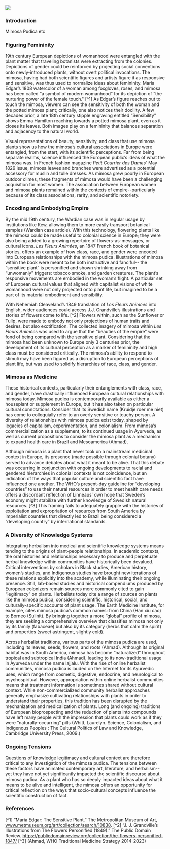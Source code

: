 <a href="https://www.juncture-digital.org"><img src="https://juncture-digital.github.io/juncture/static/images/ve-button.png"></a>


<param ve-config 
       title="The Sensitive Plant: Meaning and Movement"
       source-image="https://upload.wikimedia.org/wikipedia/commons/8/88/Mimosa_pudica_kian-siau-chhau.jpg"
       banner="https://upload.wikimedia.org/wikipedia/commons/8/88/Mimosa_pudica_kian-siau-chhau.jpg"
       author="authors"
       layout="vertical">

### Introduction
Mimosa Pudica etc

### Figuring Femininity
19th century European depictions of womanhood were entangled with the plant matter that traveling botanists were extracting from the colonies. Depictions of gender could be reinforced by projecting social conventions onto newly-introduced plants, without overt political invocations. The mimosa, having had both scientific figures and artists figure it as responsive and sensitive, was thus used to normalize ideas about femininity. Maria Edgar’s 1808 watercolor of a woman among foxgloves, roses, and mimosa has been called “a symbol of modern womanhood” for its depiction of “the nurturing power of the female touch." [^1] As Edgar’s figure reaches out to touch the mimosa, viewers can see the sensitivity of both the woman and the potted mimosa plant; critically, one also notices their docility. A few decades prior, a late 18th century stipple engraving entitled “Sensibility” shows Emma Hamilton reaching towards a potted mimosa plant, even as it closes its leaves. Both images play on a femininity that balances separation and adjacency to the natural world.
<param ve-image 
url="10.2307_community.18567884-1.jpg"
label="The Sensitive Plant, by Maria Edgar, 1808" 
description="Watercolor by Maria Edgar"
license="Open Access"
fit="-525,-77,2627,2192">
<param ve-image 
url="Screenshot 2023-08-04 at 5.45.58 PM.png"
label="Emma Hamilton in an attitude towards a mimosa plant, causing it to demonstrate sensibility. Stipple engraving by R. Earlom, 1789, after G. Romney" 
description="engraving by R. Earlom"
license="CC BY 4.0"
fit="-307,-16,1540,1243">

Visual representations of beauty, sensitivity, and class that use mimosa plants show us how the mimosa’s cultural associations in Europe were entangled, from the start, with its scientific perceptions. Far from being separate realms, science influenced the European public’s ideas of what the mimosa was. In French fashion magazine _Petit Courrier des Dames’_ May 1829 issue, mimosa leaves and branches were advertised as a potential accessory for muslin and tulle dresses. As mimosa grew poorly in European outdoor climes, these fragments of mimosa would have been a challenging acquisition for most women. The association between European women and mimosa plants remained within the contexts of empire--particularly because of its class associations, rarity, and scientific notoriety.
<param ve-image 
url="Screenshot 2023-08-04 at 6.07.14 PM.png"
label="Mimosa branches decorating a woman's hat in Petit Courrier des Dames, 1829" 
description="Petit Courrier des Dames, 20 May 1829, No. 639 : Modes de Longchamps... - 1829 - Rijksmuseum, Netherlands - Public Domain.
https://www.europeana.eu/item/90402/RP_P_2005_515_61?lang=en"
license="Petit Courrier des Dames, 20 May 1829, No. 639 : Modes de Longchamps... - 1829 - Rijksmuseum, Netherlands - Public Domain.
https://www.europeana.eu/item/90402/RP_P_2005_515_61?lang=en"
fit="-254,15,1274,1063">

### Encoding and Embodying Empire
By the mid 19th century, the Wardian case was in regular usage by institutions like Kew, allowing them to more easily transport botanical samples (Wardian case article). With this technology, flowering plants like the mimosa could be made useful to colonial science in Europe; they were also being added to a growing repertoire of flowers-as-messages, or cultural icons. _Les Fleurs Animées_, an 1847 French book of botanical stories, offers an example of how class, race, and gender were encoded into European relationships with the mimosa pudica. Illustrations of mimosa within the book were meant to be both instructive and fanciful-- the “sensitive plant” is personified and shown shrinking away from “unwomanly” triggers: tobacco smoke, and garden creatures. The plant’s responsive movements are embodied in the woman’s flight. A particular set of European cultural values that aligned with capitalist visions of white womanhood were not only projected onto plant life, but imagined to be a part of its material embodiment and sensibility.
<param ve-entity eid="Q2779805" title="Wardian case">
<param ve-iframe src="https://archive.org/details/lesfleursanime02gran/page/12/mode/2up">

With Nehemiah Cleaveland’s 1849 translation of _Les Fleurs Animées_ into English, wider audiences could access J.J. Grandville’s illustrations and stories of flowers come to life. [^2] Flowers within, such as the Sunflower or Tulip, were made to embody not only projections of human traits and desires, but also exotification. The collected imagery of mimosa within _Les Fleurs Animées_ was used to argue that the “beauties of the empire” were fond of being compared with the sensitive plant. Considering that the mimosa had been unknown to Europe only 3 centuries prior, the development of its cultural perception as a marker of femininity and high class must be considered critically. The mimosa’s ability to respond to stimuli may have been figured as a disruption to European perceptions of plant life, but was used to solidify hierarchies of race, class, and gender.
<param ve-iframe src="https://archive.org/details/flowerspersonif00gimbgoog/page/n438/mode/1up">

### Mimosa as Medicine

These historical contexts, particularly their entanglements with class, race, and gender, have drastically influenced European cultural relationships with mimosa today. Mimosa pudica is contemporarily available as either a houseplant or supplement in Europe, but it has also taken on particular cultural connotations. Consider that its Swedish name (Kruidje roer me niet) has come to colloquially refer to an overly sensitive or touchy person. A diversity of relationships with mimosa pudica exist today, shaped by legacies of capitalism, experimentation, and colonialism. From mimosa’s commercialization as a supplement, to its continued usage in Ayurveda, as well as current propositions to consider the mimosa plant as a mechanism to expand health care in Brazil and Mesoamerica (Ahmad).
<param ve-image 
url="https://upload.wikimedia.org/wikipedia/commons/4/4a/EB1911_-_Leguminosae_-_Fig._3.—Branch_with_two_leaves_of_the_Sensitive_Plant_%28Mimosa_pudica%29.jpg"
label="The term 'Kruidje roer me niet' reflects the mimosa plant's movement away from negative stimuli." 
description="Mimosa leaves closing"
license="Public Domain"
fit="-90,-93,579,467">

Although mimosa is a plant that never took on a mainstream medicinal context in Europe, its presence (made possible through colonial botany) served to advance debates about what it meant to be alive. That this debate was occurring in conjunction with ongoing developments to racial and gendered hierarchies in colonial contexts is not coincidence, but an indication of the ways that popular culture and scientific fact have influenced one another. The WHO’s present-day guideline for “developing countries” to use their natural resources in order to meet health care needs offers a discordant reflection of Linneaus’ own hope that Sweden’s economy might stabilize with further knowledge of Swedish natural resources. [^3] This framing fails to adequately grapple with the histories of exploitation and expropriation of resources from South America by imperialist countries that directly led to Brazil being considered a “developing country” by international standards. 
<param ve-compare curtain label="Mimosa Pudica: Native Distribution vs. Current Distribution" description="map by CABI Data" license="CC BY-NC-SA 4.0" url="distribution_map-3.png">
<param ve-compare label="Mimosa Pudica: Native Distribution vs. Current Distribution" description="Map by CABI Data" license="CC BY-NC-SA 4.0" url="distribution_map-2.png">

### A Diversity of Knowledge Systems
Integrating herbalism into medical and scientific knowledge systems means tending to the origins of plant-people relationships. In academic contexts, the oral histories and relationships necessary to produce and perpetuate herbal knowledge within communities have historically been devalued. Critical interventions by scholars in Black studies, American history, women’s studies, and Indigenous studies have brought new iterations of these relations explicitly into the academy, while illuminating their ongoing presence. Still, lab-based studies and historical compendiums produced by European colonizers remain sources more commonly cited to gain “legitimacy” on plants. Herbalists today cite a range of sources on plants like the mimosa pudica, considering scientific, historical, social, and culturally-specific accounts of plant usage. The Earth Medicine Institute, for example, cites mimosa pudica’s common names: from China (Han xiu cao) to Borneo (Sulinit). By bringing together a more “global” profile of mimosa, they are seeking a comprehensive overview that classifies mimosa not only by its family (fabaceae) but also by its category (herbs that calm the spirit) and properties (sweet astringent, slightly cold).
<param ve-image 
url="https://upload.wikimedia.org/wikipedia/commons/a/a4/Mimosa_pudica_L._%28AM_AK348769%29.jpg"
label="Mimosa Pudica specimen from New Zealand's Auckland Museum Herbarium" 
description="Mimosa Herbarium specimen"
license="Public Domain"
fit="-1565,448,7827,6529">

Across herbalist traditions, various parts of the mimosa pudica are used, including its leaves, seeds, flowers, and roots (Ahmad). Although its original habitat was in South America, mimosa has become “naturalized” throughout tropical and subtropical India (Ahmad), leading to its now-traditional usage in Ayurveda under the name lajjalu. With the rise of online herbalist communities, mimosa pudica is lauded on the Internet for its Ayurvedic uses, which range from cosmetic, digestive, endocrine, and neurological to psychospiritual. However, appropriation within online herbalist communities means that treatment information is sometimes shared without cultural context. While non-commercialized community herbalist approaches generally emphasize cultivating relationships with plants in order to understand their properties, this tradition has been disrupted by the mechanization and medicalization of plants. Long (and ongoing) traditions of European bioprospecting and the reduction of plants into compounds have left many people with the impression that plants could work as if they were “naturally-occurring” pills (Whitt, Laurelyn. Science, Colonialism, and Indigenous Peoples : The Cultural Politics of Law and Knowledge, Cambridge University Press, 2009.) 
<param ve-image 
url="https://upload.wikimedia.org/wikipedia/commons/c/ca/Mimosa_pudica_MHNT.BOT.2004.0.0.495.jpg"
label="Mimosa Seed Pods" 
description="Mimosa Seed Pods"
license="Public Domain"
fit="295,57,2843,2372">

### Ongoing Tensions
Questions of knowledge legitimacy and cultural context are therefore critical to any investigation of the mimosa pudica. The tensions between these factors have animated contemporary art, literature, and herbalism--yet they have not yet significantly impacted the scientific discourse about mimosa pudica. As a plant who has so deeply impacted ideas about what it means to be alive and intelligent, the mimosa offers an opportunity for critical reflection on the ways that socio-cultural concepts influence the scientific construction of fact.
<param ve-video vid="E_q2ZcEEw1Y">


### References
[^1] “Maria Edgar: The Sensitive Plant.” The Metropolitan Museum of Art, www.metmuseum.org/art/collection/search/10838. 
[^2] “J. J. Grandville’s Illustrations from The Flowers Personified (1849).” The Public Domain Review. https://publicdomainreview.org/collection/the-flowers-personified-1847/
[^3] (Ahmad, WHO Traditional Medicine Strategy 2014-2023) 
